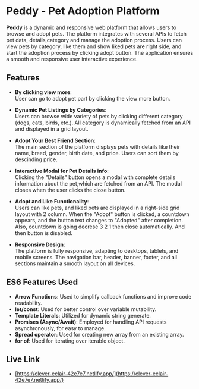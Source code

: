 # Peddy - Pet Adoption Platform

**Peddy** is a dynamic and responsive web platform that allows users to browse and adopt pets. The platform integrates with several APIs to fetch pet data, details,category and manage the adoption process. Users can view pets by category, like them and show liked pets are right side, and start the adoption process by clicking adopt button. The application ensures a smooth and responsive user interactive experience.

## Features

- **By clicking view more**:  
  User can go to adopt pet part by clicking the view more button.  

- **Dynamic Pet Listings by Categories**:  
  Users can browse wide variety of pets by clicking different category (dogs, cats, birds, etc.). All category is dynamically fetched from an API and displayed in a grid layout.

- **Adopt Your Best Friend Section**:  
  The main section of the platform displays pets with details like their name, breed, gender, birth date, and price. Users can sort them by descinding price.

- **Interactive Modal for Pet Details info**:  
  Clicking the "Details" button opens a modal with complete details information about the pet,which are fetched from an API. The modal closes when the user clicks the close button.

- **Adopt and Like Functionality**:  
  Users can like pets, and liked pets are displayed in a right-side grid layout with 2 column. When the "Adopt" button is clicked, a countdown appears, and the button text changes to "Adopted" after completion. Also, countdown is going decrese 3 2 1 then close automatically. And then button is disabled.

- **Responsive Design**:  
  The platform is fully responsive, adapting to desktops, tablets, and mobile screens. The navigation bar, header, banner, footer, and all sections maintain a smooth layout on all devices.

## ES6 Features Used

- **Arrow Functions**: Used to simplify callback functions and improve code readability.
- **let/const**: Used for better control over variable mutability.
- **Template Literals**: Utilized for dynamic string generate.
- **Promises (Async/Await)**: Employed for handling API requests asynchronously, for easy to manage.
- **Spread operator**: Used for creating new array from an existing array.
- **for of**: Used for iterating over iterable object.

## Live Link

- [https://clever-eclair-42e7e7.netlify.app/](https://clever-eclair-42e7e7.netlify.app/)